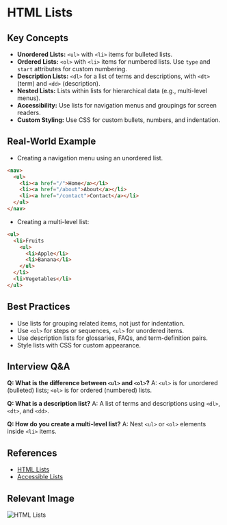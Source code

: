 # HTML Lists

## Key Concepts
- **Unordered Lists:** `<ul>` with `<li>` items for bulleted lists.
- **Ordered Lists:** `<ol>` with `<li>` items for numbered lists. Use `type` and `start` attributes for custom numbering.
- **Description Lists:** `<dl>` for a list of terms and descriptions, with `<dt>` (term) and `<dd>` (description).
- **Nested Lists:** Lists within lists for hierarchical data (e.g., multi-level menus).
- **Accessibility:** Use lists for navigation menus and groupings for screen readers.
- **Custom Styling:** Use CSS for custom bullets, numbers, and indentation.

## Real-World Example
- Creating a navigation menu using an unordered list.
```html
<nav>
  <ul>
    <li><a href="/">Home</a></li>
    <li><a href="/about">About</a></li>
    <li><a href="/contact">Contact</a></li>
  </ul>
</nav>
```
- Creating a multi-level list:
```html
<ul>
  <li>Fruits
    <ul>
      <li>Apple</li>
      <li>Banana</li>
    </ul>
  </li>
  <li>Vegetables</li>
</ul>
```

## Best Practices
- Use lists for grouping related items, not just for indentation.
- Use `<ol>` for steps or sequences, `<ul>` for unordered items.
- Use description lists for glossaries, FAQs, and term-definition pairs.
- Style lists with CSS for custom appearance.

## Interview Q&A
**Q: What is the difference between `<ul>` and `<ol>`?**
A: `<ul>` is for unordered (bulleted) lists; `<ol>` is for ordered (numbered) lists.

**Q: What is a description list?**
A: A list of terms and descriptions using `<dl>`, `<dt>`, and `<dd>`.

**Q: How do you create a multi-level list?**
A: Nest `<ul>` or `<ol>` elements inside `<li>` items.

## References
- [HTML Lists](https://developer.mozilla.org/en-US/docs/Web/HTML/Element/ul)
- [Accessible Lists](https://webaim.org/techniques/semanticstructure/#lists)

## Relevant Image
![HTML Lists](https://developer.mozilla.org/en-US/docs/Web/HTML/Element/ul/html-lists.png)
